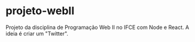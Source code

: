 # projeto-webII
Projeto da disciplina de Programação Web II no IFCE com Node e React. A ideia é criar um "Twitter".
